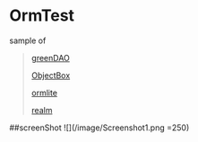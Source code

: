 # OrmTest
sample of 
> [greenDAO](http://greenrobot.org/greendao/)
> 
> [ObjectBox](http://objectbox.io/documentation/introduction/)
> 
> [ormlite](http://ormlite.com/)
> 
> [realm](https://realm.io/)

##screenShot
![](/image/Screenshot1.png =250)
